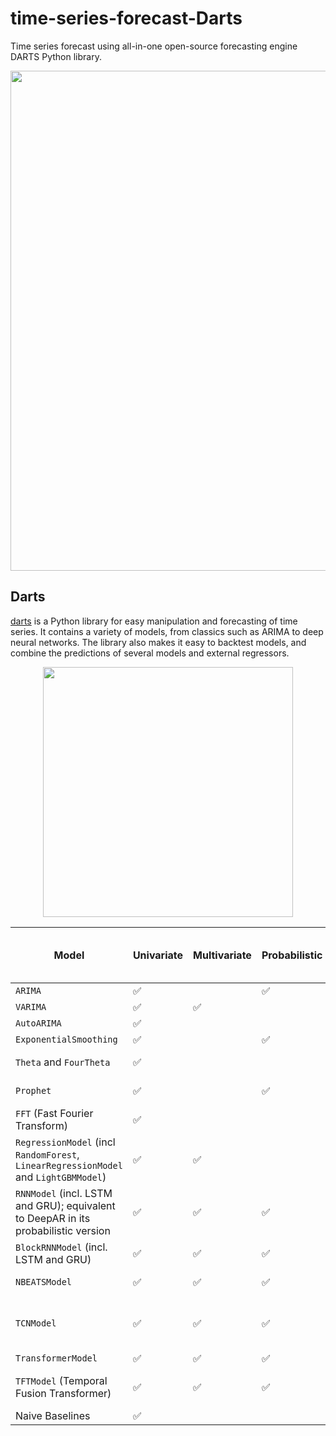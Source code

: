 # time-series-forecast-Darts
Time series forecast using all-in-one open-source forecasting engine DARTS Python library.

<image src=./images/workflow.JPG width=800>


## Darts

[darts](https://github.com/unit8co/darts) is a Python library for easy manipulation and forecasting of time series. It contains a variety of models, from classics such as ARIMA to deep neural networks. The library also makes it easy to backtest models, and combine the predictions of several models and external regressors.

<p align=center>
<image src=https://github.com/unit8co/darts/raw/master/static/images/darts-logo-trim.png width=400>
</p>

Model | Univariate | Multivariate | Probabilistic | Multiple-series training | Past-observed covariates support | Future-known covariates support | Reference
--- | --- | --- | --- | --- | --- | --- | ---
`ARIMA` | ✅ | | ✅ | | | ✅ |
`VARIMA` | ✅ | ✅ | | | | ✅ |
`AutoARIMA` | ✅ | | | | | ✅ |
`ExponentialSmoothing` | ✅ | | ✅ | | | |
`Theta` and `FourTheta` | ✅ | | | | | | [Theta](https://robjhyndman.com/papers/Theta.pdf) & [4 Theta](https://github.com/Mcompetitions/M4-methods/blob/master/4Theta%20method.R)
`Prophet` | ✅ | | ✅ | | | ✅ | [Prophet repo](https://github.com/facebook/prophet)
`FFT` (Fast Fourier Transform) | ✅ | | | | | |
`RegressionModel` (incl `RandomForest`, `LinearRegressionModel` and `LightGBMModel`) | ✅ | ✅ | | ✅ | ✅ | ✅ |
`RNNModel` (incl. LSTM and GRU); equivalent to DeepAR in its probabilistic version | ✅ | ✅ | ✅ | ✅ | | ✅ | [DeepAR paper](https://arxiv.org/abs/1704.04110)
`BlockRNNModel` (incl. LSTM and GRU) | ✅ | ✅ | ✅ | ✅ | ✅ | |
`NBEATSModel` | ✅ | ✅ | ✅ | ✅ | ✅ | | [N-BEATS paper](https://arxiv.org/abs/1905.10437)
`TCNModel` | ✅ | ✅ | ✅ | ✅ | ✅ | | [TCN paper](https://arxiv.org/abs/1803.01271), [DeepTCN paper](https://arxiv.org/abs/1906.04397), [blog post](https://medium.com/unit8-machine-learning-publication/temporal-convolutional-networks-and-forecasting-5ce1b6e97ce4)
`TransformerModel` | ✅ | ✅ | ✅ | ✅ | ✅ | | 
`TFTModel` (Temporal Fusion Transformer) | ✅ | ✅ | ✅ | ✅ | ✅ | ✅ | [TFT paper](https://arxiv.org/pdf/1912.09363.pdf), [PyTorch Forecasting](https://pytorch-forecasting.readthedocs.io/en/latest/models.html)
Naive Baselines | ✅ | | | | | |

